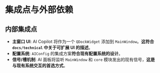 # 集成点与外部依赖

## 内部集成点

  * **主窗口 UI**: AI Copilot 将作为一个 `QDockWidget` 添加到 `MainWindow`。**这符合 `docs/technical` 中关于可扩展 UI 的描述**。
  * **配置系统**: `AIConfig` 的集成方案**符合现有配置系统的设计**。
  * **信号/槽机制**: AI 面板将监听 `MainWindow` 和 `core` 模块发出的现有信号，**这是与现有系统交互的首选方式**。
